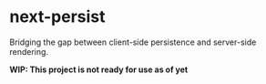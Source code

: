# next-persist

Bridging the gap between client-side persistence and server-side rendering.

**WIP: This project is not ready for use as of yet**
